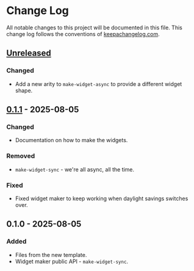 # Change Log
All notable changes to this project will be documented in this file. This change log follows the conventions of [keepachangelog.com](http://keepachangelog.com/).

## [Unreleased]
### Changed
- Add a new arity to `make-widget-async` to provide a different widget shape.

## [0.1.1] - 2025-08-05
### Changed
- Documentation on how to make the widgets.

### Removed
- `make-widget-sync` - we're all async, all the time.

### Fixed
- Fixed widget maker to keep working when daylight savings switches over.

## 0.1.0 - 2025-08-05
### Added
- Files from the new template.
- Widget maker public API - `make-widget-sync`.

[Unreleased]: https://sourcehost.site/your-name/clojure-exercism/compare/0.1.1...HEAD
[0.1.1]: https://sourcehost.site/your-name/clojure-exercism/compare/0.1.0...0.1.1
